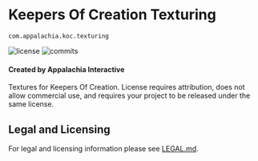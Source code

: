 # Keepers Of Creation Texturing

`com.appalachia.koc.texturing`

![license](https://img.shields.io/github/license/AppalachiaInteractive/com.appalachia.koc.texturing?)
![commits](https://img.shields.io/github/commit-activity/m/AppalachiaInteractive/com.appalachia.koc.texturing?)

#### Created by Appalachia Interactive

Textures for Keepers Of Creation.  License requires attribution, does not allow commercial use, and requires your project to be released under the same license.

## Legal and Licensing
For legal and licensing information please see [LEGAL.md](./LEGAL.md).
